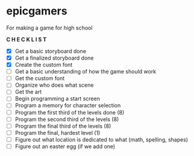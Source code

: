 # epicgamers
For making a game for high school

**C H E C K L I S T**
- [x] Get a basic storyboard done
- [x] Get a finalized storyboard done
- [x] Create the custom font
- [ ] Get a basic understanding of how the game should work
- [ ] Get the custom font
- [ ] Organize who does what scene
- [ ] Get the art
- [ ] Begin programming a start screen
- [ ] Program a memory for character selection
- [ ] Program the first third of the levels done (8)
- [ ] Program the second third of the levels (8)
- [ ] Program the final third of the levels (8)
- [ ] Program the final, hardest level (1)
- [ ] Figure out what location is dedicated to what (math, spelling, shapes)
- [ ] Figure out an easter egg (if we add one)
